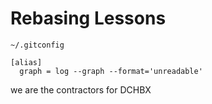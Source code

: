 # Rebasing Lessons

`~/.gitconfig`
```
[alias]
  graph = log --graph --format='unreadable'
```

we are the contractors for DCHBX
